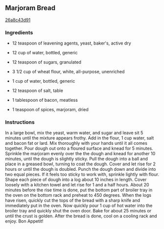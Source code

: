 ## Marjoram Bread

[26a8c43d91](http://www.food.com/recipe/marjoram-bread-515213)

### Ingredients

 - 12 teaspoon of leavening agents, yeast, baker's, active dry

 - 12 cup of water, bottled, generic

 - 12 teaspoon of sugars, granulated

 - 3 1/2 cup of wheat flour, white, all-purpose, unenriched

 - 1 cup of water, bottled, generic

 - 12 teaspoon of salt, table

 - 1 tablespoon of bacon, meatless

 - 1 teaspoon of spices, marjoram, dried

### Instructions

In a large bowl, mix the yeast, warm water, and sugar and leave sit 5 minutes until the mixture appears frothy. Add in the flour, 1 cup water, salt and bacon fat or lard. Mix thoroughly with your hands until it all comes together. Pour dough out onto a floured surface and knead for 5 minutes. Sprinkle the marjoram evenly over the the dough and knead for another 10 minutes, until the dough is slightly sticky. Pull the dough into a ball and place in a greased bowl, turning to coat the dough. Cover and let rise for 2 hours or until the dough is doubled. Punch the dough down and divide into two equal pieces. If it feels too sticky to work with, sprinkle lightly with flour. Shape each piece of dough into a log about 10 inches in length. Cover loosely with a kitchen towel and let rise for 1 and a half hours. About 20 minutes before the rise time is done, put the bottom part of broiler tray in the oven on the bottom rack and preheat to 450 degrees. When the logs have risen, quickly cut the tops of the bread with a sharp knife and immediately put in the oven. Now quickly pour 1 cup of hot water into the broiler tray and quickly shut the oven door. Bake for about 25 minutes or until the crust is golden. After the bread is done, cool on a cooling rack and enjoy. Bon Appetit!